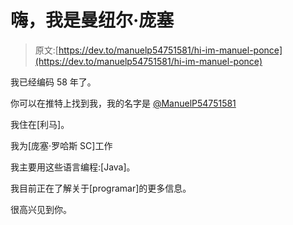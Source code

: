 # 嗨，我是曼纽尔·庞塞

> 原文:[https://dev.to/manuelp54751581/hi-im-manuel-ponce](https://dev.to/manuelp54751581/hi-im-manuel-ponce)

我已经编码 58 年了。

你可以在推特上找到我，我的名字是 [@ManuelP54751581](https://twitter.com/ManuelP54751581)

我住在[利马]。

我为[庞塞·罗哈斯 SC]工作

我主要用这些语言编程:[Java]。

我目前正在了解关于[programar]的更多信息。

很高兴见到你。